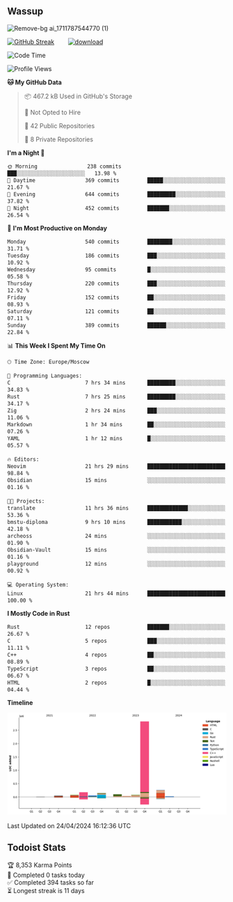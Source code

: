 ## Wassup

![Remove-bg ai_1711787544770 (1)](https://github.com/archeoss/archeoss/assets/68448737/e31def6e-524e-4c2b-930d-f672afbf4b77)

<!--
-->

[![GitHub Streak](http://github-readme-streak-stats.herokuapp.com?user=archeoss&theme=shades-of-purple&hide_border=true&date_format=j%20M%5B%20Y%5D)](https://git.io/streak-stats)&nbsp;&nbsp;&nbsp;&nbsp;&nbsp;&nbsp;&nbsp;&nbsp;[![download](https://user-images.githubusercontent.com/68448737/147796309-d8b65b1d-4dde-40d9-b03a-2b42aaa6cd43.jpeg)
](http://bmstu.ru/)

<!--START_SECTION:waka-->
![Code Time](http://img.shields.io/badge/Code%20Time-2%2C643%20hrs%2056%20mins-blue)

![Profile Views](http://img.shields.io/badge/Profile%20Views-24-blue)

**🐱 My GitHub Data** 

> 📦 467.2 kB Used in GitHub's Storage 
 > 
> 🚫 Not Opted to Hire
 > 
> 📜 42 Public Repositories 
 > 
> 🔑 8 Private Repositories 
 > 
**I'm a Night 🦉** 

```text
🌞 Morning                238 commits         ███░░░░░░░░░░░░░░░░░░░░░░   13.98 % 
🌆 Daytime                369 commits         █████░░░░░░░░░░░░░░░░░░░░   21.67 % 
🌃 Evening                644 commits         █████████░░░░░░░░░░░░░░░░   37.82 % 
🌙 Night                  452 commits         ███████░░░░░░░░░░░░░░░░░░   26.54 % 
```
📅 **I'm Most Productive on Monday** 

```text
Monday                   540 commits         ████████░░░░░░░░░░░░░░░░░   31.71 % 
Tuesday                  186 commits         ███░░░░░░░░░░░░░░░░░░░░░░   10.92 % 
Wednesday                95 commits          █░░░░░░░░░░░░░░░░░░░░░░░░   05.58 % 
Thursday                 220 commits         ███░░░░░░░░░░░░░░░░░░░░░░   12.92 % 
Friday                   152 commits         ██░░░░░░░░░░░░░░░░░░░░░░░   08.93 % 
Saturday                 121 commits         ██░░░░░░░░░░░░░░░░░░░░░░░   07.11 % 
Sunday                   389 commits         ██████░░░░░░░░░░░░░░░░░░░   22.84 % 
```


📊 **This Week I Spent My Time On** 

```text
🕑︎ Time Zone: Europe/Moscow

💬 Programming Languages: 
C                        7 hrs 34 mins       █████████░░░░░░░░░░░░░░░░   34.83 % 
Rust                     7 hrs 25 mins       █████████░░░░░░░░░░░░░░░░   34.17 % 
Zig                      2 hrs 24 mins       ███░░░░░░░░░░░░░░░░░░░░░░   11.06 % 
Markdown                 1 hr 34 mins        ██░░░░░░░░░░░░░░░░░░░░░░░   07.26 % 
YAML                     1 hr 12 mins        █░░░░░░░░░░░░░░░░░░░░░░░░   05.57 % 

🔥 Editors: 
Neovim                   21 hrs 29 mins      █████████████████████████   98.84 % 
Obsidian                 15 mins             ░░░░░░░░░░░░░░░░░░░░░░░░░   01.16 % 

🐱‍💻 Projects: 
translate                11 hrs 36 mins      █████████████░░░░░░░░░░░░   53.36 % 
bmstu-diploma            9 hrs 10 mins       ███████████░░░░░░░░░░░░░░   42.18 % 
archeoss                 24 mins             ░░░░░░░░░░░░░░░░░░░░░░░░░   01.90 % 
Obsidian-Vault           15 mins             ░░░░░░░░░░░░░░░░░░░░░░░░░   01.16 % 
playground               12 mins             ░░░░░░░░░░░░░░░░░░░░░░░░░   00.92 % 

💻 Operating System: 
Linux                    21 hrs 44 mins      █████████████████████████   100.00 % 
```

**I Mostly Code in Rust** 

```text
Rust                     12 repos            ███████░░░░░░░░░░░░░░░░░░   26.67 % 
C                        5 repos             ███░░░░░░░░░░░░░░░░░░░░░░   11.11 % 
C++                      4 repos             ██░░░░░░░░░░░░░░░░░░░░░░░   08.89 % 
TypeScript               3 repos             ██░░░░░░░░░░░░░░░░░░░░░░░   06.67 % 
HTML                     2 repos             █░░░░░░░░░░░░░░░░░░░░░░░░   04.44 % 
```



**Timeline**

![Lines of Code chart](https://raw.githubusercontent.com/archeoss/archeoss/master/assets/bar_graph.png)


 Last Updated on 24/04/2024 16:12:36 UTC
<!--END_SECTION:waka-->

## Todoist Stats

<!-- TODO-IST:START -->
🏆  8,353 Karma Points           
🌸  Completed 0 tasks today           
✅  Completed 394 tasks so far           
⏳  Longest streak is 11 days
<!-- TODO-IST:END -->
